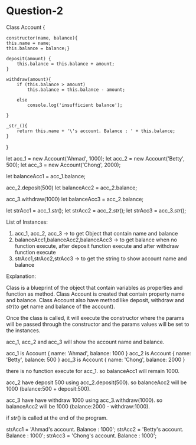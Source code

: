 # Question-2

Class Account {

    
    constructor(name, balance){
    this.name = name;
    this.balance = balance;}

    deposit(amount) {
        this.balance = this.balance + amount;
    }

    withdraw(amount){
        if (this.balance > amount)
            this.balance = this.balance - amount;
            
        else
            console.log('insufficient balance');
            
    }

    _str_(){
        return this.name + '\'s account. Balance : ' + this.balance;
    }
}

let acc_1 = new Account('Ahmad', 1000);
let acc_2 = new Account('Betty', 500);
let acc_3 = new Account('Chong', 2000);


let balanceAcc1 = acc_1.balance;

acc_2.deposit(500)
let balanceAcc2 = acc_2.balance;

acc_3.withdraw(1000)
let balanceAcc3 = acc_2.balance;

let strAcc1 = acc_1._str_();
let strAcc2 = acc_2._str_();
let strAcc3 = acc_3._str_();

List of Instances:
1. acc_1, acc_2, acc_3 -> to get Object that contain name and balance
2. balanceAcc1,balanceAcc2,balanceAcc3 -> to get balance when no function execute, after deposit function execute and after withdraw function execute
3. strAcc1,strAcc2,strAcc3 -> to get the string to show account name and balance

Explanation:

Class is a blueprint of the object that contain variables as properties and function as method. Class Account is created that contain property name and balance. Class Account also have method like deposit, withdraw and _str_(to get name and balance of the account).

Once the class is called, it will execute the constructor where the params will be passed through the constructor and the params values will be set to the instances. 

acc_1, acc_2 and acc_3 will show the account name and balance.

acc_1 is Account { name: 'Ahmad', balance: 1000 }
acc_2 is Account { name: 'Betty', balance: 500 }
acc_3 is Account { name: 'Chong', balance: 2000 }

there is no function execute for acc_1. so balanceAcc1 will remain 1000.

acc_2 have deposit 500 using acc_2.deposit(500). so balanceAcc2 will be 1000 (balance:500 + deposit:500).

acc_3 have have withdraw 1000 using acc_3.withdraw(1000). so balanceAcc2 will be 1000 (balance:2000 - withdraw:1000).

if _str_() is called at the end of the program. 

strAcc1 = 'Ahmad's account. Balance : 1000';
strAcc2 = 'Betty's account. Balance : 1000';
strAcc3 = 'Chong's account. Balance : 1000';




